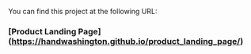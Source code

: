 You can find this project at the following URL:

### [Product Landing Page] (https://handwashington.github.io/product_landing_page/)
